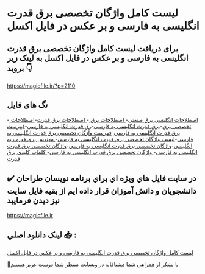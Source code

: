 # لیست کامل واژگان تخصصی برق قدرت انگلیسی به فارسی و بر عکس در فایل اکسل

## برای دریافت لیست کامل واژگان تخصصی برق قدرت انگلیسی به فارسی و بر عکس در فایل اکسل به لینک زیر بروید 👇

https://magicfile.ir/?p=2110

## تگ های فایل

-[ اصطلاحات انگلیسی برق صنعتی](https://magicfile.ir/product/%d9%88%d8%a7%da%98%da%af%d8%a7%d9%86-%d8%aa%d8%ae%d8%b5%d8%b5%d9%8a-%d8%a8%d8%b1%d9%82-%d9%82%d8%af%d8%b1%d8%aa-%d8%a7%d9%86%da%af%d9%84%d9%8a%d8%b3%d9%8a-%d8%a8%d9%87-%d9%81%d8%a7%d8%b1%d8%b3%d9%8a/)-[ اصطلاحات برق ](https://magicfile.ir/product/%d9%88%d8%a7%da%98%da%af%d8%a7%d9%86-%d8%aa%d8%ae%d8%b5%d8%b5%d9%8a-%d8%a8%d8%b1%d9%82-%d9%82%d8%af%d8%b1%d8%aa-%d8%a7%d9%86%da%af%d9%84%d9%8a%d8%b3%d9%8a-%d8%a8%d9%87-%d9%81%d8%a7%d8%b1%d8%b3%d9%8a/)-[ اصطلاحات برق قدرت](https://magicfile.ir/product/%d9%88%d8%a7%da%98%da%af%d8%a7%d9%86-%d8%aa%d8%ae%d8%b5%d8%b5%d9%8a-%d8%a8%d8%b1%d9%82-%d9%82%d8%af%d8%b1%d8%aa-%d8%a7%d9%86%da%af%d9%84%d9%8a%d8%b3%d9%8a-%d8%a8%d9%87-%d9%81%d8%a7%d8%b1%d8%b3%d9%8a/)-[اصطلاحات تخصصی برق](https://magicfile.ir/product/%d9%88%d8%a7%da%98%da%af%d8%a7%d9%86-%d8%aa%d8%ae%d8%b5%d8%b5%d9%8a-%d8%a8%d8%b1%d9%82-%d9%82%d8%af%d8%b1%d8%aa-%d8%a7%d9%86%da%af%d9%84%d9%8a%d8%b3%d9%8a-%d8%a8%d9%87-%d9%81%d8%a7%d8%b1%d8%b3%d9%8a/)-[برق قدرت انگلیسی به فارسی](https://magicfile.ir/product/%d9%88%d8%a7%da%98%da%af%d8%a7%d9%86-%d8%aa%d8%ae%d8%b5%d8%b5%d9%8a-%d8%a8%d8%b1%d9%82-%d9%82%d8%af%d8%b1%d8%aa-%d8%a7%d9%86%da%af%d9%84%d9%8a%d8%b3%d9%8a-%d8%a8%d9%87-%d9%81%d8%a7%d8%b1%d8%b3%d9%8a/)-[رق قدرت انگليسي به فارسي](https://magicfile.ir/product/%d9%88%d8%a7%da%98%da%af%d8%a7%d9%86-%d8%aa%d8%ae%d8%b5%d8%b5%d9%8a-%d8%a8%d8%b1%d9%82-%d9%82%d8%af%d8%b1%d8%aa-%d8%a7%d9%86%da%af%d9%84%d9%8a%d8%b3%d9%8a-%d8%a8%d9%87-%d9%81%d8%a7%d8%b1%d8%b3%d9%8a/)-[فهرست برق قدرت انگلیسی به فارسی](https://magicfile.ir/product/%d9%88%d8%a7%da%98%da%af%d8%a7%d9%86-%d8%aa%d8%ae%d8%b5%d8%b5%d9%8a-%d8%a8%d8%b1%d9%82-%d9%82%d8%af%d8%b1%d8%aa-%d8%a7%d9%86%da%af%d9%84%d9%8a%d8%b3%d9%8a-%d8%a8%d9%87-%d9%81%d8%a7%d8%b1%d8%b3%d9%8a/)-[فهرست  واژگان تخصصی برق قدرت انگلیسی به فارسی](https://magicfile.ir/product/%d9%88%d8%a7%da%98%da%af%d8%a7%d9%86-%d8%aa%d8%ae%d8%b5%d8%b5%d9%8a-%d8%a8%d8%b1%d9%82-%d9%82%d8%af%d8%b1%d8%aa-%d8%a7%d9%86%da%af%d9%84%d9%8a%d8%b3%d9%8a-%d8%a8%d9%87-%d9%81%d8%a7%d8%b1%d8%b3%d9%8a/)-[لیست  واژگان تخصصی برق قدرت انگلیسی به فارسی](https://magicfile.ir/product/%d9%88%d8%a7%da%98%da%af%d8%a7%d9%86-%d8%aa%d8%ae%d8%b5%d8%b5%d9%8a-%d8%a8%d8%b1%d9%82-%d9%82%d8%af%d8%b1%d8%aa-%d8%a7%d9%86%da%af%d9%84%d9%8a%d8%b3%d9%8a-%d8%a8%d9%87-%d9%81%d8%a7%d8%b1%d8%b3%d9%8a/)-[ مهندس برق قدرت به انگلیسی](https://magicfile.ir/product/%d9%88%d8%a7%da%98%da%af%d8%a7%d9%86-%d8%aa%d8%ae%d8%b5%d8%b5%d9%8a-%d8%a8%d8%b1%d9%82-%d9%82%d8%af%d8%b1%d8%aa-%d8%a7%d9%86%da%af%d9%84%d9%8a%d8%b3%d9%8a-%d8%a8%d9%87-%d9%81%d8%a7%d8%b1%d8%b3%d9%8a/)-[واژگان تخصصي برق قدرت انگليسي به فارسي](https://magicfile.ir/product/%d9%88%d8%a7%da%98%da%af%d8%a7%d9%86-%d8%aa%d8%ae%d8%b5%d8%b5%d9%8a-%d8%a8%d8%b1%d9%82-%d9%82%d8%af%d8%b1%d8%aa-%d8%a7%d9%86%da%af%d9%84%d9%8a%d8%b3%d9%8a-%d8%a8%d9%87-%d9%81%d8%a7%d8%b1%d8%b3%d9%8a/)-[واژگان تخصصی برق قدرت انگلیسی به فارسی](https://magicfile.ir/product/%d9%88%d8%a7%da%98%da%af%d8%a7%d9%86-%d8%aa%d8%ae%d8%b5%d8%b5%d9%8a-%d8%a8%d8%b1%d9%82-%d9%82%d8%af%d8%b1%d8%aa-%d8%a7%d9%86%da%af%d9%84%d9%8a%d8%b3%d9%8a-%d8%a8%d9%87-%d9%81%d8%a7%d8%b1%d8%b3%d9%8a/)-[ واژگان تخصصی برق قدرت انگلیسی به فارسی](https://magicfile.ir/product/%d9%88%d8%a7%da%98%da%af%d8%a7%d9%86-%d8%aa%d8%ae%d8%b5%d8%b5%d9%8a-%d8%a8%d8%b1%d9%82-%d9%82%d8%af%d8%b1%d8%aa-%d8%a7%d9%86%da%af%d9%84%d9%8a%d8%b3%d9%8a-%d8%a8%d9%87-%d9%81%d8%a7%d8%b1%d8%b3%d9%8a/)-[ کلمات کلیدی برق قدرت](https://magicfile.ir/product/%d9%88%d8%a7%da%98%da%af%d8%a7%d9%86-%d8%aa%d8%ae%d8%b5%d8%b5%d9%8a-%d8%a8%d8%b1%d9%82-%d9%82%d8%af%d8%b1%d8%aa-%d8%a7%d9%86%da%af%d9%84%d9%8a%d8%b3%d9%8a-%d8%a8%d9%87-%d9%81%d8%a7%d8%b1%d8%b3%d9%8a/)

## ✔️ در سايت فايل هاي ويژه اي براي برنامه نويسان طراحان دانشجويان و دانش آموزان قرار داده ايم از بقيه فايل سايت نيز ديدن فرماييد

https://magicfile.ir


## لينک دانلود اصلي 📥 :

[لیست کامل واژگان تخصصی برق قدرت انگلیسی به فارسی و بر عکس در فایل اکسل](https://magicfile.ir/product/%d9%88%d8%a7%da%98%da%af%d8%a7%d9%86-%d8%aa%d8%ae%d8%b5%d8%b5%d9%8a-%d8%a8%d8%b1%d9%82-%d9%82%d8%af%d8%b1%d8%aa-%d8%a7%d9%86%da%af%d9%84%d9%8a%d8%b3%d9%8a-%d8%a8%d9%87-%d9%81%d8%a7%d8%b1%d8%b3%d9%8a/) 


🙏با تشکر از همراهي شما مشتاقانه در وبسایت منتظر شما دوست عزیز هستیم

